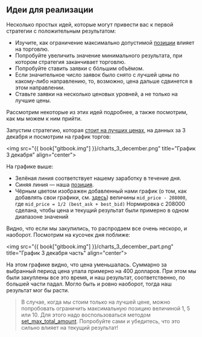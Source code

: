 ## Идеи для реализации

Несколько простых идей, которые могут привести вас к первой стратегии с положительным результатом:

- Изучите, как ограничение максимально допустимой [позиции](/terms.md#position) влияет на торговлю.
- Попробуйте увеличить значение минимального результата, при котором стратегия заканчивает торговлю.
- Попробуйте ставить заявки с б&oacute;льшим объёмом.
- Если значительное число заявок было снято с лучшей цены по какому-либо направлению, то, возможно, цена дальше сдвинется в этом направлении.
- Ставьте заявки на несколько ценовых уровней, а не только на лучшие цены.

Рассмотрим некоторые из этих идей подробнее, а также посмотрим, как мы можем к ним прийти.

<!-- TODO(asalikhov): rewrite this with new security -->
Запустим стратегию, которая [стоит на лучших ценах](examples.md#stay_on_best_price), на данных за 3 декабря и посмотрим на график торгов:

<img src="{{ book["gitbook.img"] }}/charts_3_december.png" title="График 3 декабря" align="center">

На графике выше:

- Зелёная линия соответствует нашему заработку в течение дня.
- Синяя линия — наша [позиция](/terms.md#position).
- Чёрным цветом изображен добавленный нами график (о том, как добавлять свои графики, см. [здесь](/interface/analysis/charts.md)) величины `mid_price - 208000`, где `mid_price = 1/2 (best_ask + best_bid)`
  Нормировка с 208000 сделана, чтобы цена и текущий результат были примерно в одном диапазоне значений

Видно, что если мы закупились, то распродаем все очень нескоро, и наоборот.
Посмотрим на кусочек дня поближе:

<img src="{{ book["gitbook.img"] }}/charts_3_december_part.png" title="График 3 декабря часть" align="center">

На этом графике видно, что цена уменьшалась.
Суммарно за выбранный период цена упала примерно на 400 долларов.
При этом мы были закуплены все это время, и наш результат, соответственно, по большей части падал.
Могло быть и ровно наоборот, тогда наш результат мог бы расти.

> В случае, когда мы стоим только на лучшей цене, можно попробовать ограничить максимальную позицию величиной 1, 5 или 10.
> Для этого надо воспользоваться методом [set_max_total_amount](/api/ParticipantStrategy.md#set_max_total_amount).
> Попробуйте сами и убедитесь, что это сильно влияет на текущий результат!

